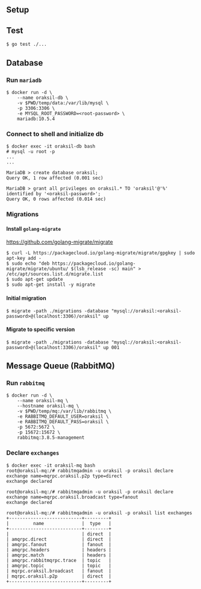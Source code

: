## Setup

## Test

```
$ go test ./...
```

## Database

### Run `mariadb`
```
$ docker run -d \
    --name oraksil-db \
    -v $PWD/temp/data:/var/lib/mysql \
    -p 3306:3306 \
    -e MYSQL_ROOT_PASSWORD=<root-password> \
    mariadb:10.5.4
```

### Connect to shell and initialize db
```
$ docker exec -it oraksil-db bash
# mysql -u root -p
...
...

MariaDB > create database oraksil;
Query OK, 1 row affected (0.001 sec)

MariaDB > grant all privileges on oraksil.* TO 'oraksil'@'%' identified by '<oraksil-password>';
Query OK, 0 rows affected (0.014 sec)
```

### Migrations

#### Install `golang-migrate`
https://github.com/golang-migrate/migrate

```
$ curl -L https://packagecloud.io/golang-migrate/migrate/gpgkey | sudo apt-key add -
$ sudo echo "deb https://packagecloud.io/golang-migrate/migrate/ubuntu/ $(lsb_release -sc) main" > /etc/apt/sources.list.d/migrate.list
$ sudo apt-get update
$ sudo apt-get install -y migrate
```

#### Initial migration
```
$ migrate -path ./migrations -database "mysql://oraksil:<oraksil-password>@(localhost:3306)/oraksil" up
```

#### Migrate to specific version
```
$ migrate -path ./migrations -database "mysql://oraksil:<oraksil-password>@(localhost:3306)/oraksil" up 001
```


## Message Queue (RabbitMQ)

### Run `rabbitmq`
```
$ docker run -d \
    --name oraksil-mq \
    --hostname oraksil-mq \
    -v $PWD/temp/mq:/var/lib/rabbitmq \
    -e RABBITMQ_DEFAULT_USER=oraksil \
    -e RABBITMQ_DEFAULT_PASS=oraksil \
    -p 5672:5672 \
    -p 15672:15672 \
    rabbitmq:3.8.5-management
```

### Declare `exchanges`
```
$ docker exec -it oraksil-mq bash
root@oraksil-mq:/# rabbitmqadmin -u oraksil -p oraksil declare exchange name=mqrpc.oraksil.p2p type=direct
exchange declared

root@oraksil-mq:/# rabbitmqadmin -u oraksil -p oraksil declare exchange name=mqrpc.oraksil.broadcast type=fanout
exchange declared

root@oraksil-mq:/# rabbitmqadmin -u oraksil -p oraksil list exchanges
+---------------------------+---------+
|         name              |  type   |
+---------------------------+---------+
|                           | direct  |
| amqrpc.direct             | direct  |
| amqrpc.fanout             | fanout  |
| amqrpc.headers            | headers |
| amqrpc.match              | headers |
| amqrpc.rabbitmqrpc.trace  | topic   |
| amqrpc.topic              | topic   |
| mqrpc.oraksil.broadcast   | fanout  |
| mqrpc.oraksil.p2p         | direct  |
+---------------------------+---------+
```
